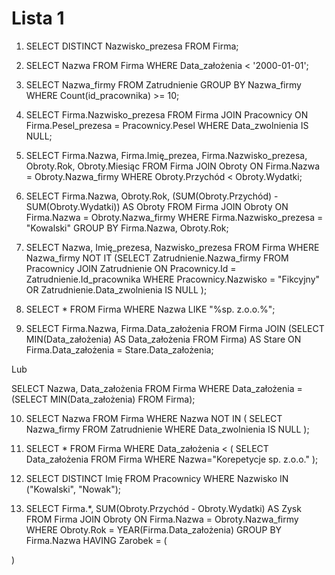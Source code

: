 # Lista 1

1. SELECT DISTINCT Nazwisko_prezesa
   FROM Firma;

2. SELECT Nazwa 
FROM Firma 
WHERE Data_założenia < '2000-01-01';

3. SELECT Nazwa_firmy
FROM Zatrudnienie
GROUP BY Nazwa_firmy
WHERE Count(id_pracownika) >= 10;

4. SELECT Firma.Nazwisko_prezesa
FROM Firma 
JOIN Pracownicy ON Firma.Pesel_prezesa = Pracownicy.Pesel
WHERE Data_zwolnienia IS NULL;

5. SELECT Firma.Nazwa, Firma.Imię_prezea, Firma.Nazwisko_prezesa, Obroty.Rok, Obroty.Miesiąc
FROM Firma
JOIN Obroty
ON Firma.Nazwa = Obroty.Nazwa_firmy
WHERE Obroty.Przychód < Obroty.Wydatki;

6. SELECT Firma.Nazwa, Obroty.Rok, (SUM(Obroty.Przychód) - SUM(Obroty.Wydatki)) AS Obroty
FROM Firma
JOIN Obroty
ON Firma.Nazwa = Obroty.Nazwa_firmy
WHERE Firma.Nazwisko_prezesa = "Kowalski"
GROUP BY Firma.Nazwa, Obroty.Rok;

7. SELECT Nazwa, Imię_prezesa, Nazwisko_prezesa
FROM Firma
WHERE Nazwa_firmy NOT IT
    (SELECT Zatrudnienie.Nazwa_firmy
    FROM Pracownicy
    JOIN Zatrudnienie
    ON Pracownicy.Id = Zatrudnienie.Id_pracownika 
    WHERE Pracownicy.Nazwisko = "Fikcyjny" OR Zatrudnienie.Data_zwolnienia IS NULL
);

8. SELECT *
FROM Firma
WHERE Nazwa LIKE "%sp. z.o.o.%";

9. SELECT Firma.Nazwa, Firma.Data_założenia 
FROM Firma
JOIN 
    (SELECT MIN(Data_założenia) AS Data_założenia
    FROM Firma) AS Stare
ON Firma.Data_założenia = Stare.Data_założenia;

Lub

SELECT Nazwa, Data_założenia
FROM Firma
WHERE Data_założenia = 
    (SELECT MIN(Data_założenia) FROM Firma);

10. SELECT Nazwa
FROM Firma
WHERE Nazwa NOT IN (
    SELECT Nazwa_firmy 
    FROM Zatrudnienie 
    WHERE Data_zwolnienia IS NULL
);

11. SELECT *
FROM Firma
WHERE Data_założenia < (
    SELECT Data_założenia 
    FROM Firma
    WHERE Nazwa="Korepetycje sp. z.o.o." 
);

12. SELECT DISTINCT Imię
FROM Pracownicy
WHERE Nazwisko IN ("Kowalski", "Nowak");

13. SELECT Firma.*, SUM(Obroty.Przychód - Obroty.Wydatki) AS Zysk
FROM Firma
JOIN Obroty
ON Firma.Nazwa = Obroty.Nazwa_firmy
WHERE Obroty.Rok = YEAR(Firma.Data_założenia)
GROUP BY Firma.Nazwa
HAVING Zarobek = (
    
)